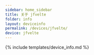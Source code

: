 ```yaml
---
sidebar: home_sidebar
title: 关于 jfvelte
folder: info
layout: deviceinfo
permalink: /devices/jfvelte/
device: jfvelte
---
```

{% include templates/device_info.md %}
